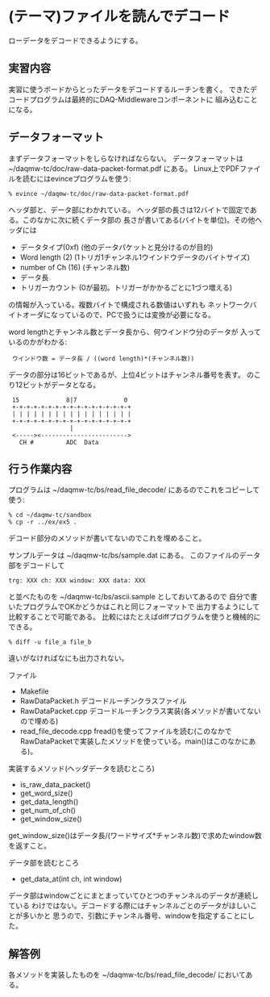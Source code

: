 (テーマ)ファイルを読んでデコード
================================

ローデータをデコードできるようにする。


実習内容
--------

実習に使うボードからとったデータをデコードするルーチンを書く。
できたデコードプログラムは最終的にDAQ-Middlewareコンポーネントに
組み込むことになる。

データフォーマット
------------------

まずデータフォーマットをしらなければならない。
データフォーマットは ~/daqmw-tc/doc/raw-data-packet-format.pdf にある。
Linux上でPDFファイルを読むにはevinceプログラムを使う:

    % evince ~/daqmw-tc/doc/raw-data-packet-format.pdf

ヘッダ部と、データ部にわかれている。
ヘッダ部の長さは12バイトで固定である。このなかに次に続くデータ部の
長さが書いてある(バイトを単位)。その他ヘッダには

* データタイプ(0xf) (他のデータパケットと見分けるのが目的)
* Word length (2) (1トリガ1チャンネル1ウインドウデータのバイトサイズ)
* number of Ch (16) (チャンネル数)
* データ長
* トリガーカウント (0が最初。トリガーがかかるごとに1づつ増える)

の情報が入っている。複数バイトで構成される数値はいずれも
ネットワークバイトオーダになっているので、PCで扱うには変換が必要になる。

word lengthとチャンネル数とデータ長から、何ウインドウ分のデータが
入っているのかがわかる:

     ウインドウ数 = データ長 / ((word length)*(チャンネル数))

データの部分は16ビットであるが、上位4ビットはチャンネル番号を表す。
のこり12ビットがデータとなる。

     15             8|7             0
     +-+-+-+-+-+-+-+-+-+-+-+-+-+-+-+-+
     | | | | | | | | | | | | | | | | |
     +-+-+-+-+-+-+-+-+-+-+-+-+-+-+-+-+
                     |
     <-----><------------------------>
       CH #         ADC  Data

行う作業内容
------------

プログラムは ~/daqmw-tc/bs/read_file_decode/ にあるのでこれをコピーして
使う:

    % cd ~/daqmw-tc/sandbox
    % cp -r ../ex/ex5 .

デコード部分のメソッドが書いてないのでこれを埋めること。

サンプルデータは ~/daqmw-tc/bs/sample.dat にある。
このファイルのデータ部をデコードして

    trg: XXX ch: XXX window: XXX data: XXX

と並べたものを ~/daqmw-tc/bs/ascii.sample としておいてあるので
自分で書いたプログラムでOKかどうかはこれと同じフォーマットで
出力するようにして比較することで可能である。
比較にはたとえばdiffプログラムを使うと機械的にできる。

    % diff -u file_a file_b

違いがなければなにも出力されない。

ファイル

* Makefile
* RawDataPacket.h     デコードルーチンクラスファイル
* RawDataPacket.cpp   デコードルーチンクラス実装(各メソッドが書いてないので埋める)
* read_file_decode.cpp fread()を使ってファイルを読む(このなかでRawDataPacketで実装したメソッドを使っている。main()はこのなかにある)。

実装するメソッド(ヘッダデータを読むところ)

* is_raw_data_packet()
* get_word_size()
* get_data_length()
* get_num_of_ch()
* get_window_size()

get_window_size()はデータ長/(ワードサイズ*チャンネル数)で求めたwindow数を返すこと。

データ部を読むところ

* get_data_at(int ch, int window)

データ部はwindowごとにまとまっていてひとつのチャンネルのデータが連続している
わけではない。デコードする際にはチャンネルごとのデータがほしいことが多いかと
思うので、引数にチャンネル番号、windowを指定することにした。

解答例
------

各メソッドを実装したものを ~/daqmw-tc/bs/read_file_decode/ においてある。
